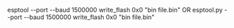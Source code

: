 esptool --port <PORT> --baud 1500000 write_flash 0x0 "bin file.bin" OR
esptool.py --port <PORT> --baud 1500000 write_flash 0x0 "bin file.bin"
